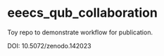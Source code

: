 

# eeecs_qub_collaboration

Toy repo to demonstrate workflow for publication.


DOI: 10.5072/zenodo.142023
